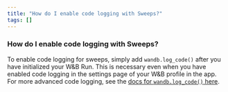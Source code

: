 ```yaml
---
title: "How do I enable code logging with Sweeps?"
tags: []
---
```


### How do I enable code logging with Sweeps?
To enable code logging for sweeps, simply add `wandb.log_code()` after you have initialized your W&B Run. This is necessary even when you have enabled code logging in the settings page of your W&B profile in the app. For more advanced code logging, see the [docs for `wandb.log_code()` here](../../ref/python/run.md#log_code).